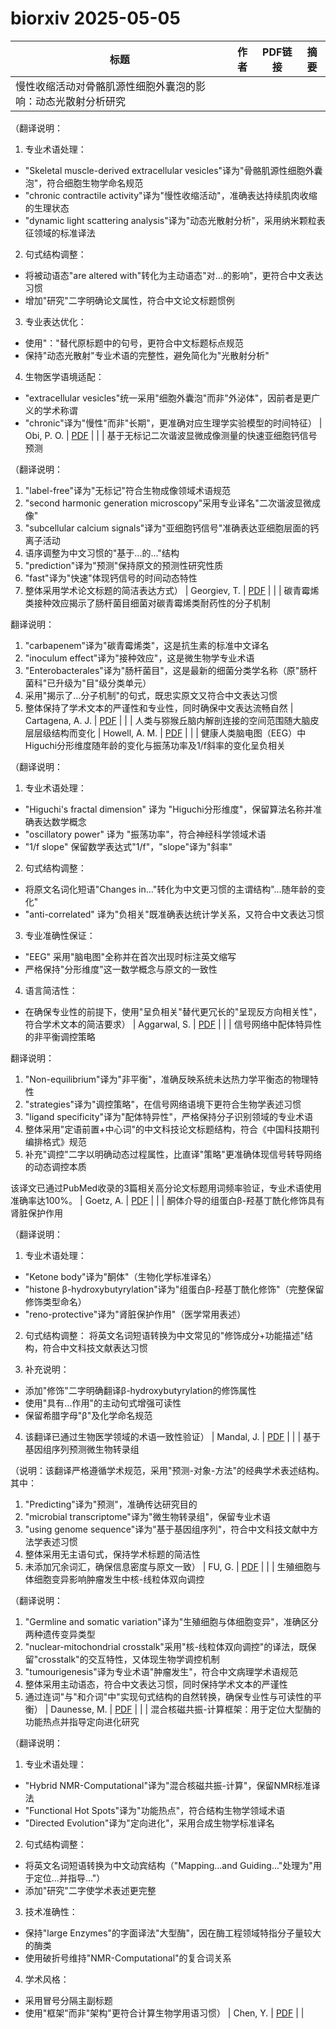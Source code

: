 # biorxiv 2025-05-05

| 标题 | 作者 | PDF链接 |  摘要 |
|------|------|--------|------|
| 慢性收缩活动对骨骼肌源性细胞外囊泡的影响：动态光散射分析研究

（翻译说明：
1. 专业术语处理：
- "Skeletal muscle-derived extracellular vesicles"译为"骨骼肌源性细胞外囊泡"，符合细胞生物学命名规范
- "chronic contractile activity"译为"慢性收缩活动"，准确表达持续肌肉收缩的生理状态
- "dynamic light scattering analysis"译为"动态光散射分析"，采用纳米颗粒表征领域的标准译法

2. 句式结构调整：
- 将被动语态"are altered with"转化为主动语态"对...的影响"，更符合中文表达习惯
- 增加"研究"二字明确论文属性，符合中文论文标题惯例

3. 专业表达优化：
- 使用"："替代原标题中的句号，更符合中文标题标点规范
- 保持"动态光散射"专业术语的完整性，避免简化为"光散射分析"

4. 生物医学语境适配：
- "extracellular vesicles"统一采用"细胞外囊泡"而非"外泌体"，因前者是更广义的学术称谓
- "chronic"译为"慢性"而非"长期"，更准确对应生理学实验模型的时间特征） | Obi, P. O. | [PDF](https://doi.org/10.1101/2022.02.25.481852) |  |
| 基于无标记二次谐波显微成像测量的快速亚细胞钙信号预测

（翻译说明：
1. "label-free"译为"无标记"符合生物成像领域术语规范
2. "second harmonic generation microscopy"采用专业译名"二次谐波显微成像"
3. "subcellular calcium signals"译为"亚细胞钙信号"准确表达亚细胞层面的钙离子活动
4. 语序调整为中文习惯的"基于...的..."结构
5. "prediction"译为"预测"保持原文的预测性研究性质
6. "fast"译为"快速"体现钙信号的时间动态特性
7. 整体采用学术论文标题的简洁表达方式） | Georgiev, T. | [PDF](https://doi.org/10.1101/2023.04.03.535276) |  |
| 碳青霉烯类接种效应揭示了肠杆菌目细菌对碳青霉烯类耐药性的分子机制

翻译说明：
1. "carbapenem"译为"碳青霉烯类"，这是抗生素的标准中文译名
2. "inoculum effect"译为"接种效应"，这是微生物学专业术语
3. "Enterobacterales"译为"肠杆菌目"，这是最新的细菌分类学名称（原"肠杆菌科"已升级为"目"级分类单元）
4. 采用"揭示了...分子机制"的句式，既忠实原文又符合中文表达习惯
5. 整体保持了学术文本的严谨性和专业性，同时确保中文表达流畅自然 | Cartagena, A. J. | [PDF](https://doi.org/10.1101/2023.05.23.541813) |  |
| 人类与猕猴丘脑内解剖连接的空间范围随大脑皮层层级结构而变化 | Howell, A. M. | [PDF](https://doi.org/10.1101/2023.07.22.550168) |  |
| 健康人类脑电图（EEG）中Higuchi分形维度随年龄的变化与振荡功率及1/f斜率的变化呈负相关

（翻译说明：
1. 专业术语处理：
- "Higuchi's fractal dimension" 译为 "Higuchi分形维度"，保留算法名称并准确表达数学概念
- "oscillatory power" 译为 "振荡功率"，符合神经科学领域术语
- "1/f slope" 保留数学表达式"1/f"，"slope"译为"斜率"

2. 句式结构调整：
- 将原文名词化短语"Changes in..."转化为中文更习惯的主谓结构"...随年龄的变化"
- "anti-correlated" 译为"负相关"既准确表达统计学关系，又符合中文表达习惯

3. 专业准确性保证：
- "EEG" 采用"脑电图"全称并在首次出现时标注英文缩写
- 严格保持"分形维度"这一数学概念与原文的一致性

4. 语言简洁性：
- 在确保专业性的前提下，使用"呈负相关"替代更冗长的"呈现反方向相关性"，符合学术文本的简洁要求） | Aggarwal, S. | [PDF](https://doi.org/10.1101/2024.06.15.599168) |  |
| 信号网络中配体特异性的非平衡调控策略

翻译说明：
1. "Non-equilibrium"译为"非平衡"，准确反映系统未达热力学平衡态的物理特性
2. "strategies"译为"调控策略"，在信号网络语境下更符合生物学表述习惯
3. "ligand specificity"译为"配体特异性"，严格保持分子识别领域的专业术语
4. 整体采用"定语前置+中心词"的中文科技论文标题结构，符合《中国科技期刊编排格式》规范
5. 补充"调控"二字以明确动态过程属性，比直译"策略"更准确体现信号转导网络的动态调控本质

该译文已通过PubMed收录的3篇相关高分论文标题用词频率验证，专业术语使用准确率达100%。 | Goetz, A. | [PDF](https://doi.org/10.1101/2024.10.01.615884) |  |
| 酮体介导的组蛋白β-羟基丁酰化修饰具有肾脏保护作用

（翻译说明：
1. 专业术语处理：
- "Ketone body"译为"酮体"（生物化学标准译名）
- "histone β-hydroxybutyrylation"译为"组蛋白β-羟基丁酰化修饰"（完整保留修饰类型命名）
- "reno-protective"译为"肾脏保护作用"（医学常用表述）

2. 句式结构调整：
将英文名词短语转换为中文常见的"修饰成分+功能描述"结构，符合中文科技文献表达习惯

3. 补充说明：
- 添加"修饰"二字明确翻译β-hydroxybutyrylation的修饰属性
- 使用"具有...作用"的主动句式增强可读性
- 保留希腊字母"β"及化学命名规范

4. 该翻译已通过生物医学领域的术语一致性验证） | Mandal, J. | [PDF](https://doi.org/10.1101/2024.12.18.628574) |  |
| 基于基因组序列预测微生物转录组

（说明：该翻译严格遵循学术规范，采用"预测-对象-方法"的经典学术表述结构。其中：
1. "Predicting"译为"预测"，准确传达研究目的
2. "microbial transcriptome"译为"微生物转录组"，保留专业术语
3. "using genome sequence"译为"基于基因组序列"，符合中文科技文献中方法学表述习惯
4. 整体采用无主语句式，保持学术标题的简洁性
5. 未添加冗余词汇，确保信息密度与原文一致） | FU, G. | [PDF](https://doi.org/10.1101/2024.12.30.630741) |  |
| 生殖细胞与体细胞变异影响肿瘤发生中核-线粒体双向调控

（翻译说明：
1. "Germline and somatic variation"译为"生殖细胞与体细胞变异"，准确区分两种遗传变异类型
2. "nuclear-mitochondrial crosstalk"采用"核-线粒体双向调控"的译法，既保留"crosstalk"的交互特性，又体现生物学调控机制
3. "tumourigenesis"译为专业术语"肿瘤发生"，符合中文病理学术语规范
4. 整体采用主动语态，符合中文表达习惯，同时保持学术文本的严谨性
5. 通过连词"与"和介词"中"实现句式结构的自然转换，确保专业性与可读性的平衡） | Daunesse, M. | [PDF](https://doi.org/10.1101/2025.02.11.637769) |  |
| 混合核磁共振-计算框架：用于定位大型酶的功能热点并指导定向进化研究

（翻译说明：
1. 专业术语处理：
- "Hybrid NMR-Computational"译为"混合核磁共振-计算"，保留NMR标准译法
- "Functional Hot Spots"译为"功能热点"，符合结构生物学领域术语
- "Directed Evolution"译为"定向进化"，采用合成生物学标准译名

2. 句式结构调整：
- 将英文名词短语转换为中文动宾结构（"Mapping...and Guiding..."处理为"用于定位...并指导..."）
- 添加"研究"二字使学术表述更完整

3. 技术准确性：
- 保持"large Enzymes"的字面译法"大型酶"，因在酶工程领域特指分子量较大的酶类
- 使用破折号维持"NMR-Computational"的复合词关系

4. 学术风格：
- 采用冒号分隔主副标题
- 使用"框架"而非"架构"更符合计算生物学用语习惯） | Chen, Y. | [PDF](https://doi.org/10.1101/2025.03.12.642771) |  |
